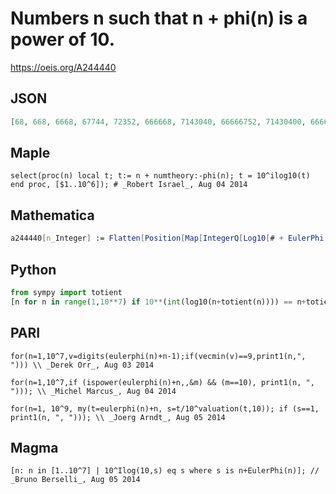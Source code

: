 # Numbers n such that n \+ phi\(n\) is a power of 10\.
https://oeis.org/A244440
## JSON
```JSON
[68, 668, 6668, 67744, 72352, 666668, 7143040, 66666752, 71430400, 666666752, 714304000, 6666666668, 7143040000, 71430400000, 666666666668, 666666668032, 714304000000, 714499133440, 7143040000000, 7144991334400]
```
## Maple
```Maple
select(proc(n) local t; t:= n + numtheory:-phi(n); t = 10^ilog10(t) end proc, [$1..10^6]); # _Robert Israel_, Aug 04 2014
```
## Mathematica
```Mathematica
a244440[n_Integer] := Flatten[Position[Map[IntegerQ[Log10[# + EulerPhi[#]]] &, Range[n]], True]] (* _Michael De Vlieger_, Aug 03 2014 *)
```
## Python
```Python
from sympy import totient
[n for n in range(1,10**7) if 10**(int(log10(n+totient(n)))) == n+totient(n)] # _Chai Wah Wu_, Aug 03 2014
```
## PARI
```PARI
for(n=1,10^7,v=digits(eulerphi(n)+n-1);if(vecmin(v)==9,print1(n,", "))) \\ _Derek Orr_, Aug 03 2014
```
```PARI
for(n=1,10^7,if (ispower(eulerphi(n)+n,,&m) && (m==10), print1(n, ", "))); \\ _Michel Marcus_, Aug 04 2014
```
```PARI
for(n=1, 10^9, my(t=eulerphi(n)+n, s=t/10^valuation(t,10)); if (s==1, print1(n, ", "))); \\ _Joerg Arndt_, Aug 05 2014
```
## Magma
```Magma
[n: n in [1..10^7] | 10^Ilog(10,s) eq s where s is n+EulerPhi(n)]; // _Bruno Berselli_, Aug 05 2014
```
